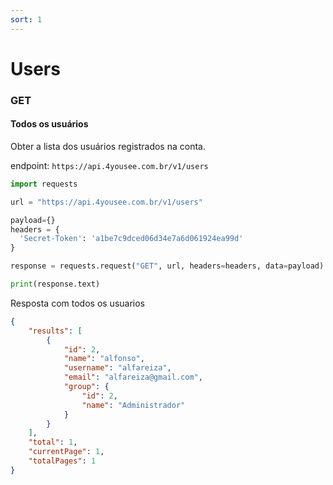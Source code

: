 ```yaml
---
sort: 1
---
```


# Users

### GET 

#### Todos os usuários

Obter a lista dos usuários registrados na conta.

endpoint: `https://api.4yousee.com.br/v1/users`

```python
import requests

url = "https://api.4yousee.com.br/v1/users"

payload={}
headers = {
  'Secret-Token': 'a1be7c9dced06d34e7a6d061924ea99d'
}

response = requests.request("GET", url, headers=headers, data=payload)

print(response.text)
```

Resposta com todos os usuarios

```json
{
    "results": [
        {
            "id": 2,
            "name": "alfonso",
            "username": "alfareiza",
            "email": "alfareiza@gmail.com",
            "group": {
                "id": 2,
                "name": "Administrador"
            }
        }
    ],
    "total": 1,
    "currentPage": 1,
    "totalPages": 1
}
```

